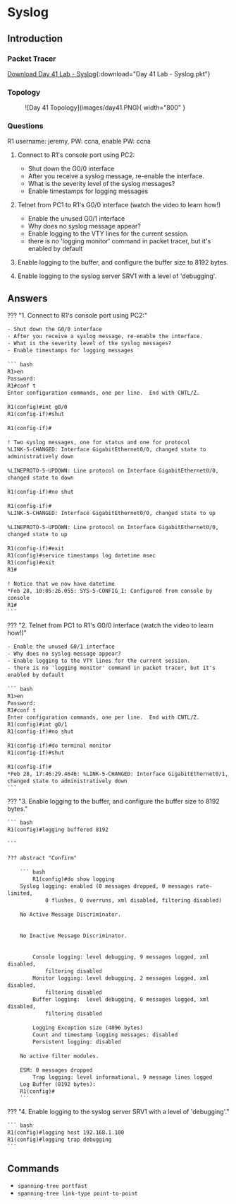# Syslog

## Introduction

### Packet Tracer

[Download Day 41 Lab - Syslog](../assets/packet-tracer-files/Day%2041%20Lab%20-%20Syslog.pkt){:download="Day 41 Lab - Syslog.pkt"}

### Topology

<figure markdown>
  ![Day 41 Topology](images/day41.PNG){ width="800" }
  <figcaption></figcaption>
</figure>

### Questions

R1 username: jeremy, PW: ccna, enable PW: ccna

1. Connect to R1's console port using PC2:
    - Shut down the G0/0 interface
    - After you receive a syslog message, re-enable the interface.
    - What is the severity level of the syslog messages?
    - Enable timestamps for logging messages

2. Telnet from PC1 to R1's G0/0 interface (watch the video to learn how!)
    - Enable the unused G0/1 interface
    - Why does no syslog message appear?
    - Enable logging to the VTY lines for the current session.
    - there is no 'logging monitor' command in packet tracer, but it's enabled by default

3. Enable logging to the buffer, and configure the buffer size to 8192 bytes.

4. Enable logging to the syslog server SRV1 with a level of 'debugging'.

## Answers


??? "1. Connect to R1's console port using PC2:"

    - Shut down the G0/0 interface
    - After you receive a syslog message, re-enable the interface.
    - What is the severity level of the syslog messages?
    - Enable timestamps for logging messages

    ``` bash
    R1>en
    Password: 
    R1#conf t
    Enter configuration commands, one per line.  End with CNTL/Z.

    R1(config)#int g0/0
    R1(config-if)#shut

    R1(config-if)#

    ! Two syslog messages, one for status and one for protocol
    %LINK-5-CHANGED: Interface GigabitEthernet0/0, changed state to administratively down

    %LINEPROTO-5-UPDOWN: Line protocol on Interface GigabitEthernet0/0, changed state to down

    R1(config-if)#no shut

    R1(config-if)#
    %LINK-5-CHANGED: Interface GigabitEthernet0/0, changed state to up

    %LINEPROTO-5-UPDOWN: Line protocol on Interface GigabitEthernet0/0, changed state to up

    R1(config-if)#exit
    R1(config)#service timestamps log datetime msec
    R1(config)#exit
    R1#

    ! Notice that we now have datetime
    *Feb 28, 10:05:26.055: SYS-5-CONFIG_I: Configured from console by console
    R1#
    ```


??? "2. Telnet from PC1 to R1's G0/0 interface (watch the video to learn how!)"

    - Enable the unused G0/1 interface
    - Why does no syslog message appear?
    - Enable logging to the VTY lines for the current session.
    - there is no 'logging monitor' command in packet tracer, but it's enabled by default

    ``` bash
    R1>en
    Password: 
    R1#conf t
    Enter configuration commands, one per line.  End with CNTL/Z.
    R1(config)#int g0/1
    R1(config-if)#no shut

    R1(config-if)#do terminal monitor
    R1(config-if)#shut

    R1(config-if)#
    *Feb 28, 17:46:29.4646: %LINK-5-CHANGED: Interface GigabitEthernet0/1, changed state to administratively down
    ```

??? "3. Enable logging to the buffer, and configure the buffer size to 8192 bytes."

    ``` bash
    R1(config)#logging buffered 8192

    ```

    ??? abstract "Confirm"

        ``` bash
            R1(config)#do show logging 
        Syslog logging: enabled (0 messages dropped, 0 messages rate-limited,
                0 flushes, 0 overruns, xml disabled, filtering disabled)

        No Active Message Discriminator.


        No Inactive Message Discriminator.


            Console logging: level debugging, 9 messages logged, xml disabled,
                filtering disabled
            Monitor logging: level debugging, 2 messages logged, xml disabled,
                filtering disabled
            Buffer logging:  level debugging, 0 messages logged, xml disabled,
                filtering disabled

            Logging Exception size (4096 bytes)
            Count and timestamp logging messages: disabled
            Persistent logging: disabled

        No active filter modules.

        ESM: 0 messages dropped
            Trap logging: level informational, 9 message lines logged
        Log Buffer (8192 bytes):
        R1(config)#
        ```

??? "4. Enable logging to the syslog server SRV1 with a level of 'debugging'."

    ``` bash
    R1(config)#logging host 192.168.1.100
    R1(config)#logging trap debugging 
    ```

## Commands

* `spanning-tree portfast `
* `spanning-tree link-type point-to-point `

  